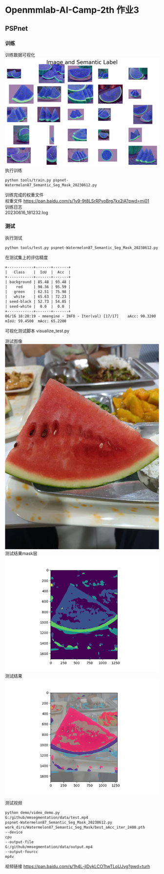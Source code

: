 # Openmmlab-AI-Camp-2th 作业3
## PSPnet

### 训练
训练数据可视化
![](https://github.com/xiaomile/Openmmlab-AI-Camp-2th/blob/main/%E4%BD%9C%E4%B8%9A4/train_visualize.png)  
执行训练  
```
python tools/train.py pspnet-Watermelon87_Semantic_Seg_Mask_20230612.py
```  
训练完成的权重文件  
权重文件 https://pan.baidu.com/s/1y9-9t8LSrRPvoBrg7kx2iA?pwd=mi01  
训练日志  
20230616_181232.log  

### 测试  
执行测试  
```
python tools/test.py pspnet-Watermelon87_Semantic_Seg_Mask_20230612.py
```  
在测试集上的评估精度
```
+------------+-------+-------+  
|   Class    |  IoU  |  Acc  |  
+------------+-------+-------+  
| background | 85.48 | 93.48 |  
|    red     | 90.36 | 95.59 |  
|   green    | 62.51 | 75.98 |  
|   white    | 65.63 | 72.23 |  
| seed-black | 52.73 | 54.05 |  
| seed-white |  0.0  |  0.0  |  
+------------+-------+-------+  
06/16 18:20:19 - mmengine - INFO - Iter(val) [17/17]    aAcc: 90.3200  mIoU: 59.4500  mAcc: 65.2200  
```

可视化测试脚本
visualize_test.py  

测试图像  
![](https://github.com/xiaomile/Openmmlab-AI-Camp-2th/blob/main/%E4%BD%9C%E4%B8%9A4/test_watermelon.jpg)  
测试结果mask层  
![](https://github.com/xiaomile/Openmmlab-AI-Camp-2th/blob/main/%E4%BD%9C%E4%B8%9A4/Figure_1.png)  
测试结果  
![](https://github.com/xiaomile/Openmmlab-AI-Camp-2th/blob/main/%E4%BD%9C%E4%B8%9A4/Figure_2.png)  

测试视频  
```
python demo/video_demo.py
G:/github/mmsegmentation/data/test.mp4
pspnet-Watermelon87_Semantic_Seg_Mask_20230612.py
work_dirs/Watermelon87_Semantic_Seg_Mask/best_aAcc_iter_2400.pth
--device
cpu
--output-file
G:/github/mmsegmentation/data/output.mp4
--output-fourcc
mp4v
```
视频链接 https://pan.baidu.com/s/1h4L-jlDykLCOTtwTLoUJvg?pwd=turh  
